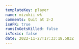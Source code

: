 ```yaml
---
templateKey: player
name: mizukii wk
comments: Quit at 2-2
isAFK: true
runsInGetsKilled: false
isToxic: false
date: 2022-11-27T17:33:18.583Z
---
```

